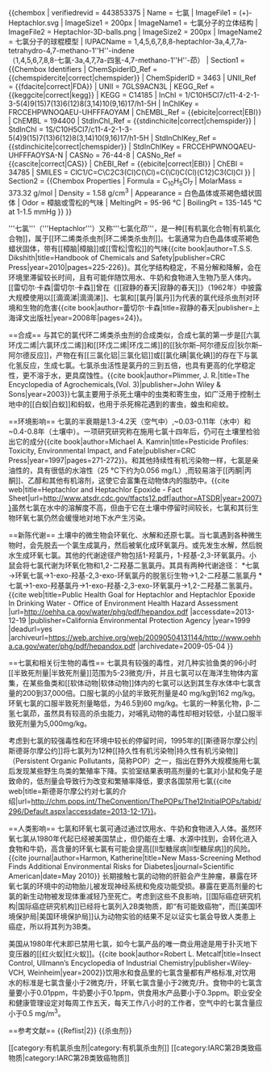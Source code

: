 {{chembox
| verifiedrevid = 443853375
|   Name = 七氯
|   ImageFile1 = (+)-Heptachlor.svg
|   ImageSize1 = 200px
|   ImageName1 = 七氯分子的立体结构
|   ImageFile2 = Heptachlor-3D-balls.png
|   ImageSize2 = 200px
|   ImageName2 = 七氯分子的球棍模型 
|   IUPACName = 1,4,5,6,7,8,8-heptachlor-3a,4,7,7a-tetrahydro-4,7-methano-1''H''-indene<br>（1,4,5,6,7,8,8-七氯-3a,4,7,7a-四氢-4,7-methano-1''H''-茚）
| Section1 = {{Chembox Identifiers
|   ChemSpiderID_Ref = {{chemspidercite|correct|chemspider}}
| ChemSpiderID = 3463
| UNII_Ref = {{fdacite|correct|FDA}}
| UNII = 7GLS9ACN3L
| KEGG_Ref = {{keggcite|correct|kegg}}
| KEGG = C14185
| InChI = 1/C10H5Cl7/c11-4-2-1-3-5(4)9(15)7(13)6(12)8(3,14)10(9,16)17/h1-5H
| InChIKey = FRCCEHPWNOQAEU-UHFFFAOYAM
| ChEMBL_Ref = {{ebicite|correct|EBI}}
| ChEMBL = 194400
| StdInChI_Ref = {{stdinchicite|correct|chemspider}}
| StdInChI = 1S/C10H5Cl7/c11-4-2-1-3-5(4)9(15)7(13)6(12)8(3,14)10(9,16)17/h1-5H
| StdInChIKey_Ref = {{stdinchicite|correct|chemspider}}
| StdInChIKey = FRCCEHPWNOQAEU-UHFFFAOYSA-N
| CASNo = 76-44-8
|    CASNo_Ref = {{cascite|correct|CAS}}
|   ChEBI_Ref = {{ebicite|correct|EBI}}
| ChEBI = 34785
| SMILES = ClC1/C=C\C2C3(Cl)C(\Cl)=C(\Cl)C(Cl)(C12)C3(Cl)Cl
}}
| Section2 = {{Chembox Properties
|   Formula = C<sub>10</sub>H<sub>5</sub>Cl<sub>7</sub>
|   MolarMass = 373.32 g/mol
|   Density = 1.58 g/cm<sup>3</sup>
|   Appearance = 白色晶体或茶褐色蜡状固体
|   Odor = 樟脑或雪松的气味
|   MeltingPt = 95-96 °C
|   BoilingPt = 135-145 °C at 1-1.5 mmHg
  }}
}}

'''七氯'''（'''Heptachlor'''）又称'''七氯化茚'''，是一种[[有机氯化合物|有机氯化合物]]，属于[[环二烯类杀虫剂|环二烯类杀虫剂]]。七氯通常为白色晶体或茶褐色蜡状固体，带有[[樟脑|樟脑]]或[[雪松|雪松]]的气味<ref name="handbook">{{cite book|author=T.S.S. Dikshith|title=Handbook of Chemicals and Safety|publisher=CRC Press|year=2010|pages=225-226}}</ref>。其化学结构稳定，不易分解和降解，会在环境里滞留较长时间，且有可能伴随饮用水、牛奶和食物进入生物乃至人体内。[[雷切尔·卡森|雷切尔·卡森]]曾在《[[寂静的春天|寂静的春天]]》（1962年）中披露大规模使用以[[滴滴涕|滴滴涕]]、七氯和[[氯丹|氯丹]]为代表的氯代烃杀虫剂对环境和生物的危害<ref>{{cite book|author=蕾切尔·卡森|title=寂静的春天|publisher=上海译文出版社|year=2008年|pages=24}}</ref>。

==合成==
与其它的氯代环二烯类杀虫剂的合成类似，合成七氯的第一步是[[六氯环戊二烯|六氯环戊二烯]]和[[环戊二烯|环戊二烯]]的[[狄尔斯–阿尔德反应|狄尔斯–阿尔德反应]]，产物在有[[三氯化铝|三氯化铝]]或[[氯化碘|氯化碘]]的存在下与氯化氢反应，生成七氯。七氯杀虫活性是氯丹的三到五倍，也具有更高的化学稳定性，更不溶于水，更具腐蚀性。<ref name="Plimmer">{{cite book|author=Plimmer, J. R.|title=The Encyclopedia of Agrochemicals,(Vol. 3)|publisher=John Wiley & Sons|year=2003}}</ref>七氯主要用于杀死土壤中的虫类和寄生虫，如广泛用于控制土地中的[[白蚁|白蚁]]和蚂蚁，也用于杀死棉花遇到的害虫，蝗虫和疟蚊。<ref name="handbook"></ref>

==环境影响==
七氯的半衰期是1.3-4.2天（空气中）,~0.03-0.11年（水中）和~0.4-0.8年（土壤中）。一项研究研究称在施用七氯十四年后，仍可在土壤里检验出它的成分<ref name="Pesticide">{{cite book|author=Michael A. Kamrin|title=Pesticide Profiles: Toxicity, Environmental Impact, and Fate|publisher=CRC Press|year=1997|pages=271-272}}</ref>。和其他持续性有机污染物一样，七氯是亲油性的，具有很低的水溶性（25 °C下约为0.056 mg/L）,而较易溶于[[丙酮|丙酮]]、乙醇和其他有机溶剂，这使它会富集在动物体内的脂肪中。<ref name="ATSDR">{{cite web|title=Heptachlor and Heptachlor Epoxide - Fact Sheet|url=http://www.atsdr.cdc.gov/tfacts12.pdf|author=ATSDR|year=2007}}</ref>虽然七氯在水中的溶解度不高，但由于它在土壤中停留时间较长，七氯和其衍生物环氧七氯仍然会缓慢地对地下水产生污染。<ref name="Pesticide"></ref>

==新陈代谢==
土壤中的微生物会环氧化、水解和还原七氯。当七氯遇到各种微生物时，会先脱去一个氯生成氯丹，然后被氧化成环氧氯丹。或先发生水解，然后脱水生成环氧七氯。其他的代谢途径产物包括1-羟氯丹，1-羟基-2,3-环氧氯丹。小鼠会将七氯代谢为环氧化物和1,2-二羟基二氢氯丹。<ref name="Plimmer"/>其具有两种代谢途径：
*七氯→环氧七氯→1-exo-羟基-2,3-exo-环氧氯丹的脱氢衍生物→1,2-二羟基二氢氯丹
*七氯→1-exo-羟基氯丹→1-exo-羟基-2,3-exo-环氧氯丹→1,2-二羟基二氢氯丹。<ref name="CEPA">{{cite web|title=Public Health Goal for Heptachlor and Heptachlor Epoxide In Drinking Water - Office of Environment Health Hazard Assessment |url=http://oehha.ca.gov/water/phg/pdf/hepandox.pdf |accessdate=2013-12-19 |publisher=California Environmental Protection Agency |year=1999 |deadurl=yes |archiveurl=https://web.archive.org/web/20090504131144/http://www.oehha.ca.gov/water/phg/pdf/hepandox.pdf |archivedate=2009-05-04 }}</ref>

==七氯和相关衍生物的毒性==
七氯具有较强的毒性，对几种实验鱼类的96小时[[半致死剂量|半致死剂量]]范围为5-23微克/升，并且七氯可以在海洋生物体内富集，在某些鱼类和[[软体动物|软体动物]]体内的七氯可以达到其生存水体中七氯含量的200到37,000倍。<ref name="Pesticide"></ref>口服七氯的小鼠的半致死剂量是40 mg/kg到162 mg/kg。环氧七氯的口服半致死剂量略低，为46.5到60 mg/kg。七氯的一种氢化物，β-二氢七氯茚，虽然具有较高的杀虫能力，对哺乳动物的毒性却相对较低，小鼠口服半致死剂量为5,000mg/kg。<ref name="Plimmer"/>

考虑到七氯的较强毒性和在环境中较长的停留时间，1995年的[[斯德哥尔摩公约|斯德哥尔摩公约]]将七氯列为12种[[持久性有机污染物|持久性有机污染物]]（Persistent Organic Pollutants，简称POP）之一，指出在野外大规模施用七氯后发现某些野生鸟类的繁殖率下降。实验室结果表明高剂量的七氯对小鼠和兔子是致命的，低剂量会导致行为改变和繁殖率降低，要求各国禁用七氯<ref>{{cite web|title=斯德哥尔摩公约对七氯的介绍|url=http://chm.pops.int/TheConvention/ThePOPs/The12InitialPOPs/tabid/296/Default.aspx|accessdate=2013-12-17}}</ref>。

==人类影响==
七氯和环氧七氯可通过通过饮用水、牛奶和食物进入人体<ref name="ATSDR"/>。虽然环氧七氯从1980年代起已经被美国禁止，但仍能在土壤、水源中找到，会转化进入食物和牛奶，高含量的环氧七氯有可能会提高[[II型糖尿病|II型糖尿病]]的风险。<ref>{{cite journal|author=Harmon, Katherine|title=New Mass-Screening Method Finds Additional Environmental Risks for Diabetes|journal=Scientific American|date=May 2010}}</ref> 长期接触七氯的动物的肝脏会产生肿瘤，暴露在环氧七氯的环境中的动物胎儿被发现神经系统和免疫功能受损。暴露在更高剂量的七氯的新生动物被发现体重减轻乃至死亡<ref name="CEPA"/>。考虑到这些不良影响，[[国际癌症研究机构|国际癌症研究机构]]已经将七氯列入2B类物质，即“有可能致癌物”，而[[美国环境保护局|美国环境保护局]]认为动物实验的结果不足以证实七氯会导致人类患上癌症，所以将其列为3B类。

美国从1980年代末即已禁用七氯，如今七氯产品的唯一商业用途是用于扑灭地下变压器的[[红火蚁|红火蚁]]。<ref name=Ullmann>{{cite book|author=Robert L. Metcalf|title=Insect Control, Ullmann’s Encyclopedia of Industrial Chemistry|publisher=Wiley-VCH, Weinheim|year=2002}}</ref>饮用水和食品里的七氯含量都有严格标准,对饮用水的标准是七氯含量小于2微克/升，环氧七氯含量小于2微克/升。食物中的七氯含量要小于0.01ppm，牛奶要小于0.1ppm，供食用水产品要小于0.3ppm。职业安全和健康管理设定对每周工作五天，每天工作八小时的工作者，空气中的七氯含量应小于0.5 mg/m<sup>3</sup>。<ref name="ATSDR"/>

==参考文献==
{{Reflist|2}}
{{杀虫剂}}

[[category:有机氯杀虫剂|category:有机氯杀虫剂]]
[[category:IARC第2B类致癌物质|category:IARC第2B类致癌物质]]